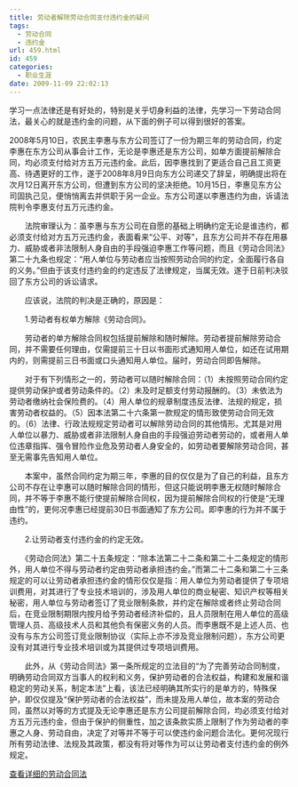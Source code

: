 ```yaml
---
title: 劳动者解除劳动合同支付违约金的疑问
tags:
  - 劳动合同
  - 违约金
url: 459.html
id: 459
categories:
  - 职业生涯
date: 2009-11-09 22:02:13
---
```


学习一点法律还是有好处的，特别是关乎切身利益的法律，先学习一下劳动合同法，最关心的就是违约金的问题，从下面的例子可以得到很好的答案。  

2008年5月10日，农民主李惠与东方公司签订了一份为期三年的劳动合同，约定李惠在东方公司从事会计工作，无论是李惠还是东方公司，如单方面提前解除合同，均必须支付给对方五万元违约金。此后，因李惠找到了更适合自己且工资更高、待遇更好的工作，遂于2008年8月9日向东方公司递交了辞呈，明确提出将在次月12日离开东方公司，但遭到东方公司的坚决拒绝。10月15日，李惠见东方公司固执己见，便悄悄离去并供职于另一企业。东方公司遂以李惠违约为由，诉请法院判令李惠支付五万元违约金。  

　　法院审理认为：虽李惠与东方公司在自愿的基础上明确约定无论是谁违约，都必须支付给对方五万元违约金，表面看来“公平、对等”，且东方公司并不存在用暴力、威胁或者非法限制人身自由的手段强迫李惠工作等问题，而且《劳动合同法》第二十九条也规定：“用人单位与劳动者应当按照劳动合同的约定，全面履行各自的义务。”但由于该支付违约金的约定违反了法律规定，当属无效。遂于日前判决驳回了东方公司的诉讼请求。  

　　应该说，法院的判决是正确的，原因是：  

　　1.劳动者有权单方解除《劳动合同》。  

　　劳动者的单方解除合同权包括提前解除和随时解除。劳动者提前解除劳动合同，并不需要任何理由，仅需提前三十日以书面形式通知用人单位，如还在试用期内的，则需提前三日书面或口头通知用人单位。届时，劳动合同即告解除。  

　　对于有下列情形之一的，劳动者可以随时解除合同：（1）未按照劳动合同约定提供劳动保护或者劳动条件的。（2）未及时足额支付劳动报酬的。（3）未依法为劳动者缴纳社会保险费的。（4）用人单位的规章制度违反法律、法规的规定，损害劳动者权益的。（5）因本法第二十六条第一款规定的情形致使劳动合同无效的。（6）法律、行政法规规定劳动者可以解除劳动合同的其他情形。尤其是对用人单位以暴力、威胁或者非法限制人身自由的手段强迫劳动者劳动的，或者用人单位违章指挥、强令冒险作业危及劳动者人身安全的，如劳动者要解除劳动合同，甚至无需事先告知用人单位。  

　　本案中，虽然合同约定为期三年，李惠的目的仅仅是为了自己的利益，且东方公司不存在让李惠可以随时解除合同的情形，但这只能说明李惠无权随时解除合同，并不等于李惠不能行使提前解除合同权，因为提前解除合同权的行使是“无理由性”的，更何况李惠已经提前30日书面通知了东方公司。即李惠的行为并不属于违约。  

　　2.让劳动者支付违约金的约定无效。  

　　《劳动合同法》第二十五条规定：“除本法第二十二条和第二十二条规定的情形外，用人单位不得与劳动者约定由劳动者承担违约金。”而第二十二条和第二十三条规定的可以让劳动者承担违约金的情形仅仅是指：用人单位为劳动者提供了专项培训费用，对其进行了专业技术培训的，涉及用人单位的商业秘密、知识产权等相关秘密，用人单位与劳动者签订了竞业限制条款，并约定在解除或者终止劳动合同后，在竞业限制期限内按月给予劳动者经济补偿的，且人员限制在用人单位的高级管理人员、高级技术人员和其他负有保密义务的人员。而李惠既不是上述人员、也没有与东方公司签订竞业限制协议（实际上亦不涉及竞业限制问题），东方公司更没有对其进行专业技术培训或为其提供过专项培训费用。  

　　此外，从《劳动合同法》第一条所规定的立法目的“为了完善劳动合同制度，明确劳动合同双方当事人的权利和义务，保护劳动者的合法权益，构建和发展和谐稳定的劳动关系，制定本法”上看，该法已经明确其所实行的是单方的，特殊保护，即仅仅提及“保护劳动者的合法权益”，而未提及用人单位，故本案的劳动合同，虽然以对等的方式提及无论李惠还是东方公司提前解除合同，均必须支付给对方五万元违约金，但由于保护的侧重性，加之该条款实质上限制了作为劳动者的李惠之人身、劳动自由，决定了对等并不等于可以使违约金问题合法化。更何况现行所有劳动法律、法规及其政策，都没有将对等作为可以让劳动者支付违约金的例外规定。  

[查看详细的劳动合同法](http://news.xinhuanet.com/legal/2007-06/30/content_6311563.htm)